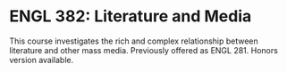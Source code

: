 # ENGL 382: Literature and Media

This course investigates the rich and complex relationship between literature and other mass media. Previously offered as ENGL 281. Honors version available.